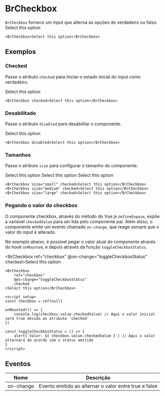 <script setup>
import { ref, onMounted } from 'vue'
import BrCheckbox from '../../src/components/checkbox/BrCheckbox.vue'

const checkbox = ref(null)

const toggleCheckboxStatus = () => {
	alert(`Valor: ${ checkbox.value.checkedValue }`)
}

onMounted(() => console.log(checkbox.value.checkedValue))
</script>

# BrCheckbox <Badge type="warning" text="alpha" />

`BrCheckbox` fornece um input que alterna as opções de verdadeiro ou falso.
<BrCheckbox>Select this option</BrCheckbox>

```vue
<BrCheckbox>Select this option</BrCheckbox>
```

## Exemplos

### Checked

Passe o atributo `checked` para iniciar o estado inicial do input como verdadeiro.

<BrCheckbox checked>Select this option</BrCheckbox>

```vue
<BrCheckbox checked>Select this option</BrCheckbox>
```

### Desabilitado

Passe o atributo `disabled` para desabilitar o componente.

<BrCheckbox disabled>Select this option</BrCheckbox>

```vue
<BrCheckbox disabled>Select this option</BrCheckbox>
```

### Tamanhos

Passe o atributo `size` para configurar o tamanho do componente.

<div class="w-full">
	<BrCheckbox class="w-full mb-small" size="small" checked>Select this option</BrCheckbox>
	<BrCheckbox class="w-full mb-small" size="medium" checked>Select this option</BrCheckbox>
	<BrCheckbox class="w-full mb-small" size="large" checked>Select this option</BrCheckbox>
</div>

```vue
<BrCheckbox size="small" checked>Select this option</BrCheckbox>
<BrCheckbox size="medium" checked>Select this option</BrCheckbox>
<BrCheckbox size="large" checked>Select this option</BrCheckbox>
```

### Pegando o valor do checkbox

O componente checkbox, através do método do Vue.js `defineExpose`, expõe a variável `checkedValue` para ser lida pelo componente pai. Além disso, o componente emite um evento chamado `on-change`, que reage sempre que o valor do input é alterado.

No exemplo abaixo, é possível pegar o valor atual do componente através do hook `onMounted`, e depois através da função `toggleCheckboxStatus`.

<BrCheckbox  ref="checkbox" @on-change="toggleCheckboxStatus" checked>Select this option</BrCheckbox>

```vue
<BrCheckbox  
	ref="checkbox" 
	@on-change="toggleCheckboxStatus" 
	checked
>Select this option</BrCheckbox>

<script setup>
const checkbox = ref(null)

onMounted(() => {
	console.log(checkbox.value.checkedValue) // Aqui o valor inicial será true devido ao atributo 'checked'
})

const toggleCheckboxStatus = () => {
	alert(`Valor: ${ checkbox.value.checkedValue }`) // Aqui o valor alternará de acordo com o status emitido
}
</script>
```

## Eventos

| Nome          | Descrição                                                                              |
| ------------- | :------------------------------------------------------------------------------------: |
| on-change     | Evento emitido ao alternar o valor entre true e false                                  |

<style lang="scss">
@import '../../src/styles/index.scss'
</style>